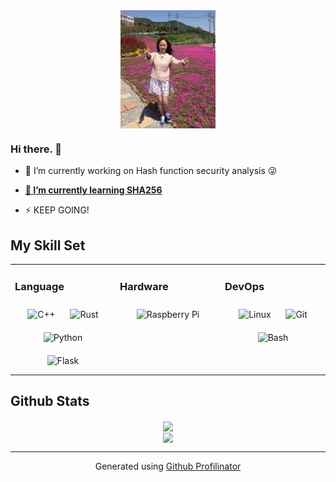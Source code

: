 <div align="center">
<a href="https://www.instagram.com/jsomin86/"><img src="https://github.com/Finsenty54/finsenty54.github.io/blob/master/images/love.jpg" alt="jsomin86" align="center" width="30%" height="30%" /></a>
</div>  
  

### Hi there. 👋   
  

- 🔭 I’m currently working on Hash function security analysis 😜  
  

- **<ins>🌱 I’m currently learning SHA256</ins>**  
  

- ⚡ KEEP GOING!  
  


## My Skill Set  
<table><tr><td valign="top" width="33%">



### Language  
<div align="center">  
<img style="margin: 10px" src="https://profilinator.rishav.dev/skills-assets/cplusplus-original.svg" alt="C++" height="50" />  
<img style="margin: 10px" src="https://profilinator.rishav.dev/skills-assets/rust-plain.svg" alt="Rust" height="50" />  
<img style="margin: 10px" src="https://profilinator.rishav.dev/skills-assets/python-original.svg" alt="Python" height="50" />  
<img style="margin: 10px" src="https://profilinator.rishav.dev/skills-assets/flask.png" alt="Flask" height="50" />  
</div>

</td><td valign="top" width="33%">



### Hardware  
<div align="center">  
<img style="margin: 10px" src="https://profilinator.rishav.dev/skills-assets/raspberrypi.png" alt="Raspberry Pi" height="50" />  
</div>

</td><td valign="top" width="33%">



### DevOps  
<div align="center">  
<img style="margin: 10px" src="https://profilinator.rishav.dev/skills-assets/linux-original.svg" alt="Linux" height="50" />  
<img style="margin: 10px" src="https://profilinator.rishav.dev/skills-assets/git-scm-icon.svg" alt="Git" height="50" />  
<img style="margin: 10px" src="https://profilinator.rishav.dev/skills-assets/gnu_bash-icon.svg" alt="Bash" height="50" />  
</div>

</td></tr></table>  

  
  


## Github Stats  
<div align="center"><img src="https://github-readme-stats.vercel.app/api?username=Finsenty54&show_icons=true&count_private=true&hide_border=true" align="center" /></div>  

 

  



<div align="center">
<img src="https://komarev.com/ghpvc/?username=Finsenty54&&style=flat-square" align="center" />
</div>  



----
<div align="center">Generated using <a href="https://profilinator.rishav.dev/" target="_blank">Github Profilinator</a></div>
